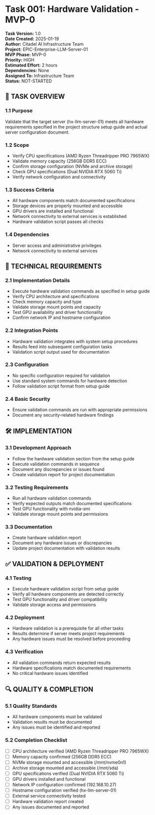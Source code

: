 # Task 001: Hardware Validation - MVP-0

**Task Version:** 1.0  
**Date Created:** 2025-01-19  
**Author:** Citadel AI Infrastructure Team  
**Project:** EPIC-Enterprise-LLM-Server-01  
**MVP Phase:** MVP-0  
**Priority:** HIGH  
**Estimated Effort:** 2 hours  
**Dependencies:** None  
**Assigned To:** Infrastructure Team  
**Status:** NOT-STARTED  

## 📝 **TASK OVERVIEW**

### **1.1 Purpose**
Validate that the target server (hx-llm-server-01) meets all hardware requirements specified in the project structure setup guide and actual server configuration document.

### **1.2 Scope**
- Verify CPU specifications (AMD Ryzen Threadripper PRO 7965WX)
- Validate memory capacity (256GB DDR5 ECC)
- Confirm storage configuration (NVMe and archive storage)
- Check GPU specifications (Dual NVIDIA RTX 5060 Ti)
- Verify network configuration and connectivity

### **1.3 Success Criteria**
- All hardware components match documented specifications
- Storage devices are properly mounted and accessible
- GPU drivers are installed and functional
- Network connectivity to external services is established
- Hardware validation script passes all checks

### **1.4 Dependencies**
- Server access and administrative privileges
- Network connectivity to external services

## 🔧 **TECHNICAL REQUIREMENTS**

### **2.1 Implementation Details**
- Execute hardware validation commands as specified in setup guide
- Verify CPU architecture and specifications
- Check memory capacity and type
- Validate storage mount points and capacity
- Test GPU availability and driver functionality
- Confirm network IP and hostname configuration

### **2.2 Integration Points**
- Hardware validation integrates with system setup procedures
- Results feed into subsequent configuration tasks
- Validation script output used for documentation

### **2.3 Configuration**
- No specific configuration required for validation
- Use standard system commands for hardware detection
- Follow validation script format from setup guide

### **2.4 Basic Security**
- Ensure validation commands are run with appropriate permissions
- Document any security-related hardware findings

## 🛠️ **IMPLEMENTATION**

### **3.1 Development Approach**
- Follow the hardware validation section from the setup guide
- Execute validation commands in sequence
- Document any discrepancies or issues found
- Create validation report for project documentation

### **3.2 Testing Requirements**
- Run all hardware validation commands
- Verify expected outputs match documented specifications
- Test GPU functionality with nvidia-smi
- Validate storage mount points and permissions

### **3.3 Documentation**
- Create hardware validation report
- Document any hardware issues or discrepancies
- Update project documentation with validation results

## ✅ **VALIDATION & DEPLOYMENT**

### **4.1 Testing**
- Execute hardware validation script from setup guide
- Verify all hardware components are detected correctly
- Test GPU functionality and driver compatibility
- Validate storage access and permissions

### **4.2 Deployment**
- Hardware validation is a prerequisite for all other tasks
- Results determine if server meets project requirements
- Any hardware issues must be resolved before proceeding

### **4.3 Verification**
- All validation commands return expected results
- Hardware specifications match documented requirements
- No critical hardware issues identified

## 🔍 **QUALITY & COMPLETION**

### **5.1 Quality Standards**
- All hardware components must be validated
- Validation results must be documented
- Any issues must be identified and reported

### **5.2 Completion Checklist**
- [ ] CPU architecture verified (AMD Ryzen Threadripper PRO 7965WX)
- [ ] Memory capacity confirmed (256GB DDR5 ECC)
- [ ] NVMe storage mounted and accessible (/mnt/nvme0n1)
- [ ] Archive storage mounted and accessible (/mnt/sda)
- [ ] GPU specifications verified (Dual NVIDIA RTX 5060 Ti)
- [ ] GPU drivers installed and functional
- [ ] Network IP configuration confirmed (192.168.10.27)
- [ ] Hostname configuration verified (hx-llm-server-01)
- [ ] External service connectivity tested
- [ ] Hardware validation report created
- [ ] Any issues documented and reported 